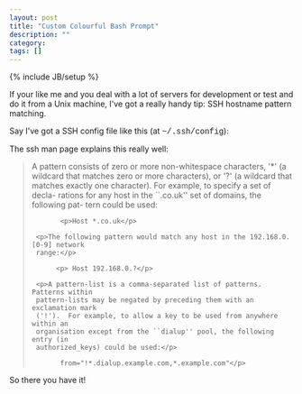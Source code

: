 ```yaml
---
layout: post
title: "Custom Colourful Bash Prompt"
description: ""
category: 
tags: []
---
```

{% include JB/setup %}

If your like me and you deal with a lot of servers for development or test and do it from a Unix machine, I've got a really handy tip: SSH hostname pattern matching.

Say I've got a SSH config file like this (at <span style="font-family: &quot;Courier New&quot;,Courier,monospace;">~/.ssh/config</span>):

<script src="https://gist.github.com/dueyfinster/5822509.js"></script>

The ssh man page explains this really well:
<blockquote>
<p> A pattern consists of zero or more non-whitespace characters, '*' (a
     wildcard that matches zero or more characters), or '?' (a wildcard that
     matches exactly one character).  For example, to specify a set of decla-
     rations for any host in the ``.co.uk'' set of domains, the following pat-
     tern could be used:</p> 

           <p>Host *.co.uk</p> 

     <p>The following pattern would match any host in the 192.168.0.[0-9] network
     range:</p> 

          <p> Host 192.168.0.?</p> 

     <p>A pattern-list is a comma-separated list of patterns.  Patterns within
     pattern-lists may be negated by preceding them with an exclamation mark
     ('!').  For example, to allow a key to be used from anywhere within an
     organisation except from the ``dialup'' pool, the following entry (in
     authorized_keys) could be used:</p> 

           from="!*.dialup.example.com,*.example.com"</p>
</blockquote>

So there you have it!